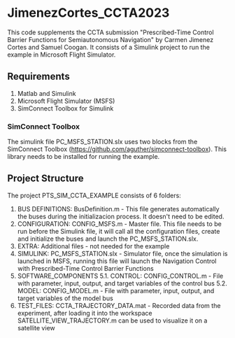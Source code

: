 # JimenezCortes_CCTA2023
This code supplements the CCTA submission  "Prescribed-Time Control Barrier Functions for Semiautonomous Navigation" by Carmen Jimenez Cortes and Samuel Coogan. It consists of a Simulink project to run the example in Microsoft Flight Simulator.

## Requirements
1. Matlab and Simulink
2. Microsoft Flight Simulator (MSFS)
3. SimConnect Toolbox for Simulink

### SimConnect Toolbox
The simulink file PC_MSFS_STATION.slx uses two blocks from the SimConnect Toolbox (https://github.com/aguther/simconnect-toolbox). This library needs to be installed for running the example.

## Project Structure
The project PTS_SIM_CCTA_EXAMPLE consists of 6 folders:
1. BUS DEFINITIONS: BusDefinition.m - This file generates automatically the buses during the initializacion process. It doesn't need to be edited.
2. CONFIGURATION: CONFIG_MSFS.m - Master file. This file needs to be run before the Simulink file, it will call all the configuration files, create and initialize the buses and launch the PC_MSFS_STATION.slx.
3. EXTRA: Additional files - not needed for the example
4. SIMULINK: PC_MSFS_STATION.slx - Simulator file, once the simulation is launched in MSFS, running this file will launch the Navigation Control with Prescribed-Time Control Barrier Functions
5. SOFTWARE_COMPONENTS
  5.1. CONTROL: CONFIG_CONTROL.m - File with parameter, input, output, and target variables of the control bus
  5.2. MODEL: CONFIG_MODEL.m - File with parameter, input, output, and target variables of the model bus
6. TEST_FILES: CCTA_TRAJECTORY_DATA.mat - Recorded data from the experiment, after loading it into the workspace SATELLITE_VIEW_TRAJECTORY.m can be used to visualize it on a satellite view
